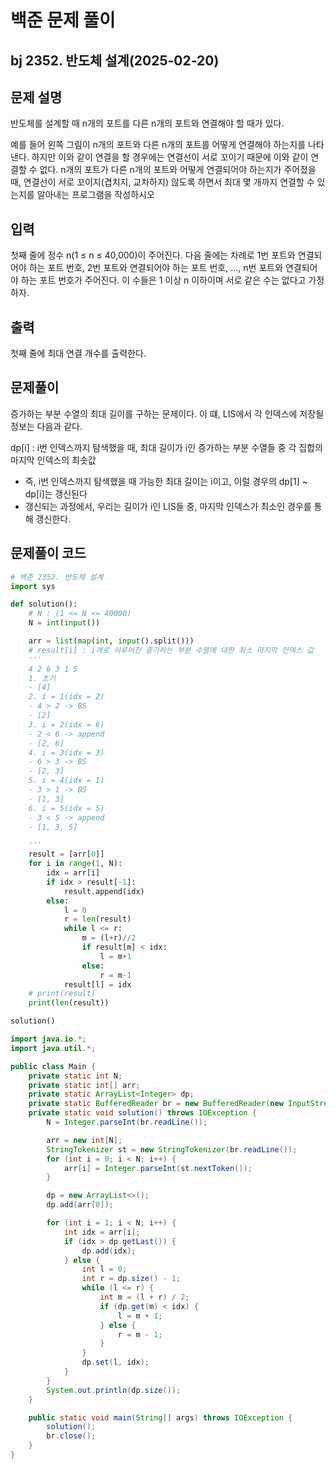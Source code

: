 # 백준 문제 풀이

## bj 2352. 반도체 설계(2025-02-20)

## 문제 설명

반도체를 설계할 때 n개의 포트를 다른 n개의 포트와 연결해야 할 때가 있다.

예를 들어 왼쪽 그림이 n개의 포트와 다른 n개의 포트를 어떻게 연결해야 하는지를 나타낸다. 하지만 이와 같이 연결을 할 경우에는 연결선이 서로 꼬이기 때문에 이와 같이 연결할 수 없다. n개의 포트가 다른 n개의 포트와 어떻게 연결되어야 하는지가 주어졌을 때, 연결선이 서로 꼬이지(겹치지, 교차하지) 않도록 하면서 최대 몇 개까지 연결할 수 있는지를 알아내는 프로그램을 작성하시오

## 입력

첫째 줄에 정수 n(1 ≤ n ≤ 40,000)이 주어진다. 다음 줄에는 차례로 1번 포트와 연결되어야 하는 포트 번호, 2번 포트와 연결되어야 하는 포트 번호, …, n번 포트와 연결되어야 하는 포트 번호가 주어진다. 이 수들은 1 이상 n 이하이며 서로 같은 수는 없다고 가정하자.

## 출력

첫째 줄에 최대 연결 개수를 출력한다.

## 문제풀이

증가하는 부분 수열의 최대 길이를 구하는 문제이다. 이 떄, LIS에서 각 인덱스에 저장될 정보는 다음과 같다.

dp[i] : i번 인덱스까지 탐색했을 때, 최대 길이가 i인 증가하는 부분 수열들 중 각 집합의 마지막 인덱스의 최솟값

- 즉, i번 인덱스까지 탐색했을 때 가능한 최대 길이는 i이고, 이럴 경우의 dp[1] ~ dp[i]는 갱신된다
- 갱신되는 과정에서, 우리는 길이가 i인 LIS들 중, 마지막 인덱스가 최소인 경우를 통해 갱신한다.

## 문제풀이 코드

```python
# 백준 2352. 반도체 설계
import sys

def solution():
    # N : (1 <= N <= 40000)
    N = int(input())

    arr = list(map(int, input().split()))
    # result[i] : i개로 이루어진 증가하는 부분 수열에 대한 최소 마지막 인덱스 값
    '''
    4 2 6 3 1 5
    1. 초기
    - [4]
    2. i = 1(idx = 2)
    - 4 > 2 -> BS
    - [2]
    3. i = 2(idx = 6)
    - 2 < 6 -> append
    - [2, 6]
    4. i = 3(idx = 3)
    - 6 > 3 -> BS
    - [2, 3]
    5. i = 4(idx = 1)
    - 3 > 1 -> BS
    - [1, 3]
    6. i = 5(idx = 5)
    - 3 < 5 -> append
    - [1, 3, 5]

    '''
    result = [arr[0]]
    for i in range(1, N):
        idx = arr[i]
        if idx > result[-1]:
            result.append(idx)
        else:
            l = 0
            r = len(result)
            while l <= r:
                m = (l+r)//2
                if result[m] < idx:
                    l = m+1
                else:
                    r = m-1
            result[l] = idx
    # print(result)
    print(len(result))

solution()
```

```java
import java.io.*;
import java.util.*;

public class Main {
    private static int N;
    private static int[] arr;
    private static ArrayList<Integer> dp;
    private static BufferedReader br = new BufferedReader(new InputStreamReader(System.in));
    private static void solution() throws IOException {
        N = Integer.parseInt(br.readLine());

        arr = new int[N];
        StringTokenizer st = new StringTokenizer(br.readLine());
        for (int i = 0; i < N; i++) {
            arr[i] = Integer.parseInt(st.nextToken());
        }

        dp = new ArrayList<>();
        dp.add(arr[0]);

        for (int i = 1; i < N; i++) {
            int idx = arr[i];
            if (idx > dp.getLast()) {
                dp.add(idx);
            } else {
                int l = 0;
                int r = dp.size() - 1;
                while (l <= r) {
                    int m = (l + r) / 2;
                    if (dp.get(m) < idx) {
                        l = m + 1;
                    } else {
                        r = m - 1;
                    }
                }
                dp.set(l, idx);
            }
        }
        System.out.println(dp.size());
    }

    public static void main(String[] args) throws IOException {
        solution();
        br.close();
    }
}
```
